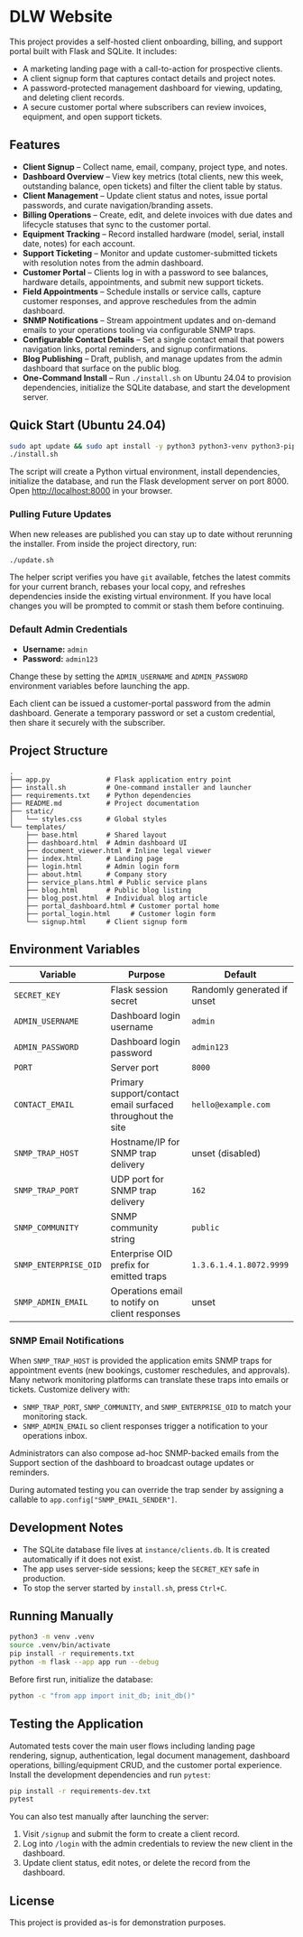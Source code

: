 # DLW Website

This project provides a self-hosted client onboarding, billing, and support portal built with Flask and SQLite. It includes:

- A marketing landing page with a call-to-action for prospective clients.
- A client signup form that captures contact details and project notes.
- A password-protected management dashboard for viewing, updating, and deleting client records.
- A secure customer portal where subscribers can review invoices, equipment, and open support tickets.

## Features

- **Client Signup** – Collect name, email, company, project type, and notes.
- **Dashboard Overview** – View key metrics (total clients, new this week, outstanding balance, open tickets) and filter the client table by status.
- **Client Management** – Update client status and notes, issue portal passwords, and curate navigation/branding assets.
- **Billing Operations** – Create, edit, and delete invoices with due dates and lifecycle statuses that sync to the customer portal.
- **Equipment Tracking** – Record installed hardware (model, serial, install date, notes) for each account.
- **Support Ticketing** – Monitor and update customer-submitted tickets with resolution notes from the admin dashboard.
- **Customer Portal** – Clients log in with a password to see balances, hardware details, appointments, and submit new support tickets.
- **Field Appointments** – Schedule installs or service calls, capture customer responses, and approve reschedules from the admin dashboard.
- **SNMP Notifications** – Stream appointment updates and on-demand emails to your operations tooling via configurable SNMP traps.
- **Configurable Contact Details** – Set a single contact email that powers navigation links, portal reminders, and signup confirmations.
- **Blog Publishing** – Draft, publish, and manage updates from the admin dashboard that surface on the public blog.
- **One-Command Install** – Run `./install.sh` on Ubuntu 24.04 to provision dependencies, initialize the SQLite database, and start the development server.

## Quick Start (Ubuntu 24.04)

```bash
sudo apt update && sudo apt install -y python3 python3-venv python3-pip
./install.sh
```

The script will create a Python virtual environment, install dependencies, initialize the database, and run the Flask development server on port 8000. Open <http://localhost:8000> in your browser.

### Pulling Future Updates

When new releases are published you can stay up to date without rerunning the installer. From inside the project directory, run:

```bash
./update.sh
```

The helper script verifies you have `git` available, fetches the latest commits for your current branch, rebases your local copy, and refreshes dependencies inside the existing virtual environment. If you have local changes you will be prompted to commit or stash them before continuing.

### Default Admin Credentials

- **Username:** `admin`
- **Password:** `admin123`

Change these by setting the `ADMIN_USERNAME` and `ADMIN_PASSWORD` environment variables before launching the app.

Each client can be issued a customer-portal password from the admin dashboard. Generate a temporary password or set a custom credential, then share it securely with the subscriber.

## Project Structure

```
.
├── app.py              # Flask application entry point
├── install.sh          # One-command installer and launcher
├── requirements.txt    # Python dependencies
├── README.md           # Project documentation
├── static/
│   └── styles.css      # Global styles
└── templates/
    ├── base.html       # Shared layout
    ├── dashboard.html  # Admin dashboard UI
    ├── document_viewer.html # Inline legal viewer
    ├── index.html      # Landing page
    ├── login.html      # Admin login form
    ├── about.html      # Company story
    ├── service_plans.html # Public service plans
    ├── blog.html       # Public blog listing
    ├── blog_post.html  # Individual blog article
    ├── portal_dashboard.html # Customer portal home
    ├── portal_login.html     # Customer login form
    └── signup.html     # Client signup form
```

## Environment Variables

| Variable | Purpose | Default |
| --- | --- | --- |
| `SECRET_KEY` | Flask session secret | Randomly generated if unset |
| `ADMIN_USERNAME` | Dashboard login username | `admin` |
| `ADMIN_PASSWORD` | Dashboard login password | `admin123` |
| `PORT` | Server port | `8000` |
| `CONTACT_EMAIL` | Primary support/contact email surfaced throughout the site | `hello@example.com` |
| `SNMP_TRAP_HOST` | Hostname/IP for SNMP trap delivery | unset (disabled) |
| `SNMP_TRAP_PORT` | UDP port for SNMP trap delivery | `162` |
| `SNMP_COMMUNITY` | SNMP community string | `public` |
| `SNMP_ENTERPRISE_OID` | Enterprise OID prefix for emitted traps | `1.3.6.1.4.1.8072.9999` |
| `SNMP_ADMIN_EMAIL` | Operations email to notify on client responses | unset |

### SNMP Email Notifications

When `SNMP_TRAP_HOST` is provided the application emits SNMP traps for appointment events (new bookings, customer reschedules, and approvals). Many network monitoring platforms can translate these traps into emails or tickets. Customize delivery with:

- `SNMP_TRAP_PORT`, `SNMP_COMMUNITY`, and `SNMP_ENTERPRISE_OID` to match your monitoring stack.
- `SNMP_ADMIN_EMAIL` so client responses trigger a notification to your operations inbox.

Administrators can also compose ad-hoc SNMP-backed emails from the Support section of the dashboard to broadcast outage updates or reminders.

During automated testing you can override the trap sender by assigning a callable to `app.config["SNMP_EMAIL_SENDER"]`.

## Development Notes

- The SQLite database file lives at `instance/clients.db`. It is created automatically if it does not exist.
- The app uses server-side sessions; keep the `SECRET_KEY` safe in production.
- To stop the server started by `install.sh`, press `Ctrl+C`.

## Running Manually

```bash
python3 -m venv .venv
source .venv/bin/activate
pip install -r requirements.txt
python -m flask --app app run --debug
```

Before first run, initialize the database:

```bash
python -c "from app import init_db; init_db()"
```

## Testing the Application

Automated tests cover the main user flows including landing page rendering, signup, authentication, legal document management, dashboard operations, billing/equipment CRUD, and the customer portal experience. Install the development dependencies and run `pytest`:

```bash
pip install -r requirements-dev.txt
pytest
```

You can also test manually after launching the server:

1. Visit `/signup` and submit the form to create a client record.
2. Log into `/login` with the admin credentials to review the new client in the dashboard.
3. Update client status, edit notes, or delete the record from the dashboard.

## License

This project is provided as-is for demonstration purposes.
